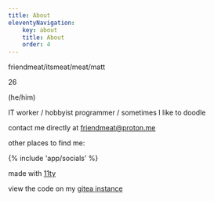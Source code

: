 ```yaml
---
title: About
eleventyNavigation:
    key: about
    title: About
    order: 4
---
```


friendmeat/itsmeat/meat/matt 

26

(he/him)

IT worker / hobbyist programmer / sometimes I like to doodle 

contact me directly at [friendmeat@proton.me](mailto:friendmeat@proton.me)

other places to find me:

{% include 'app/socials' %}

made with [11ty](https://11ty.dev)

view the code on my [gitea instance](https://git.friendmeat.org/friendmeat/friendmeat.org)